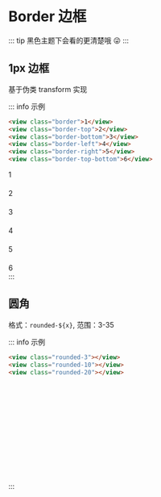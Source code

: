 # Border 边框

::: tip
黑色主题下会看的更清楚哦 :stuck_out_tongue_winking_eye:
:::

## 1px 边框

基于伪类 transform 实现

::: info 示例

```html
<view class="border">1</view>
<view class="border-top">2</view>
<view class="border-bottom">3</view>
<view class="border-left">4</view>
<view class="border-right">5</view>
<view class="border-top-bottom">6</view>
```

<div class="border">1</div>
<div class="border-top" style="margin-top:20px">2</div>
<div class="border-bottom" style="margin-top:20px">3</div>
<div class="border-left" style="margin-top:20px">4</div>
<div class="border-right" style="margin-top:20px">5</div>
<div class="border-top-bottom" style="margin-top:20px">6</div>
:::

## 圆角

<style lang="scss" scoped>
.rounded-wrapper > div {
  width: 120px;
  height: 50px;
  color: #fff;
  background-color: var(--pa-color-primary);
  margin-top: 20px;
}
@for $i from 3 through 35 {
  .rounded-#{$i} {
    border-radius: #{$i}px;
  }
}
</style>

格式：`rounded-${x}`, 范围：3-35

::: info 示例

```html
<view class="rounded-3"></view>
<view class="rounded-10"></view>
<view class="rounded-20"></view>
```

<div class="rounded-wrapper">
  <div class="rounded-3"></div>
  <div class="rounded-10"></div>
  <div class="rounded-20"></div>
</div>
:::
